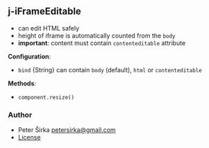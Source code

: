 ## j-iFrameEditable

- can edit HTML safely
- height of iframe is automatically counted from the `body`
- __important__: content must contain `contenteditable` attribute

__Configuration__:

- `bind` {String} can contain `body` (default), `html` or `contenteditable`

__Methods__:

- `component.resize()`

### Author

- Peter Širka <petersirka@gmail.com>
- [License](https://www.totaljs.com/licenses/)